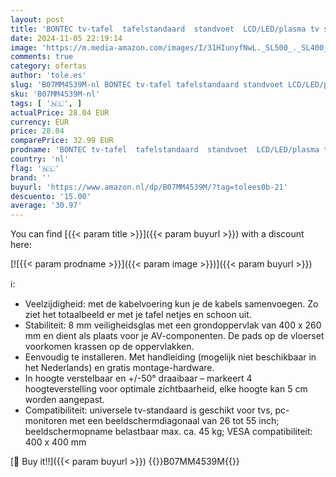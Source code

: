 ```yaml
---
layout: post
title: 'BONTEC tv-tafel  tafelstandaard  standvoet  LCD/LED/plasma tv s  draaibaar  in hoogte verstelbaar voor 26-55 inch  max. VESA 400 x 400  inclusief gratis reinigingsset'
date: 2024-11-05 22:19:14
image: 'https://m.media-amazon.com/images/I/31HIunyfNwL._SL500_._SL400_.jpg'
comments: true
category: ofertas
author: 'tole.es'
slug: 'B07MM4539M-nl BONTEC tv-tafel tafelstandaard standvoet LCD/LED/plasma tv...'
sku: 'B07MM4539M-nl'
tags: [ '🇳🇱', ]
actualPrice: 28.04 EUR
currency: EUR
price: 28.04
comparePrice: 32.99 EUR
prodname: 'BONTEC tv-tafel  tafelstandaard  standvoet  LCD/LED/plasma tv s  draaibaar  in hoogte verstelbaar voor 26-55 inch  max. VESA 400 x 400  inclusief gratis reinigingsset'
country: 'nl'
flag: '🇳🇱'
brand: ''
buyurl: 'https://www.amazon.nl/dp/B07MM4539M/?tag=tolees0b-21'
descuento: '15.00'
average: '30.97'
---
```


You can find [{{< param title >}}]({{< param buyurl >}}) with a discount here:

[![{{< param prodname >}}]({{< param image >}})]({{< param buyurl >}})

ℹ️:

- Veelzijdigheid: met de kabelvoering kun je de kabels samenvoegen. Zo ziet het totaalbeeld er met je tafel netjes en schoon uit.
- Stabiliteit: 8 mm veiligheidsglas met een grondoppervlak van 400 x 260 mm en dient als plaats voor je AV-componenten. De pads op de vloerset voorkomen krassen op de oppervlakken.
- Eenvoudig te installeren. Met handleiding (mogelijk niet beschikbaar in het Nederlands) en gratis montage-hardware.
- In hoogte verstelbaar en +/-50° draaibaar – markeert 4 hoogteverstelling voor optimale zichtbaarheid, elke hoogte kan 5 cm worden aangepast.
- Compatibiliteit: universele tv-standaard is geschikt voor tvs, pc-monitoren met een beeldschermdiagonaal van 26 tot 55 inch; beeldschermopname belastbaar max. ca. 45 kg; VESA compatibiliteit: 400 x 400 mm

[🛒 Buy it!!]({{< param buyurl >}})
{{<world>}}B07MM4539M{{</world>}}
